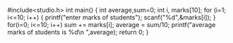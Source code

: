  #include<studio.h>
 int main()
 { 
  int average,sum=0; 
  int i, marks[10];
 for (i=1; i<=10; i++)
 { 
   printf("enter marks of students"); 
   scanf("%d",&marks[i]); 
 }
 for(i=0; i<=10; i++)
 sum += marks[i]; 
 average = sum/10;
 printf("average marks of students is %d\n ",average); 
 return 0;
 }
